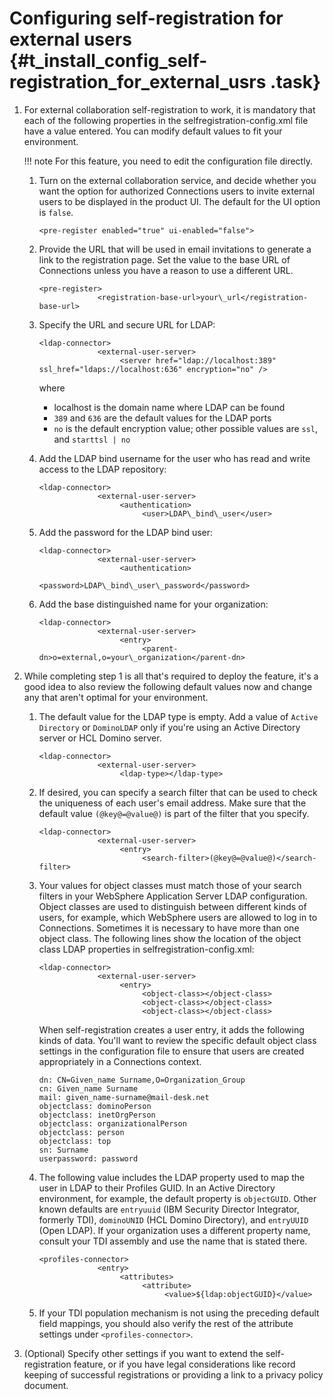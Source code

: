 # Configuring self-registration for external users {#t_install_config_self-registration_for_external_usrs .task}



1.  For external collaboration self-registration to work, it is mandatory that each of the following properties in the selfregistration-config.xml file have a value entered. You can modify default values to fit your environment.

    !!! note
    For this feature, you need to edit the configuration file directly.

    1.  Turn on the external collaboration service, and decide whether you want the option for authorized Connections users to invite external users to be displayed in the product UI. The default for the UI option is `false`.

        ```
        <pre-register enabled="true" ui-enabled="false">
        ```

    2.  Provide the URL that will be used in email invitations to generate a link to the registration page. Set the value to the base URL of Connections unless you have a reason to use a different URL.

        ```
        <pre-register>
                     <registration-base-url>your\_url</registration-base-url> 
        ```

    3.  Specify the URL and secure URL for LDAP:

        ```
        <ldap-connector>
                     <external-user-server>
                          <server href="ldap://localhost:389" ssl_href="ldaps://localhost:636" encryption="no" />
        ```

        where

        -   localhost is the domain name where LDAP can be found
        -   `389` and `636` are the default values for the LDAP ports
        -   `no` is the default encryption value; other possible values are `ssl`, and `starttsl | no`
    4.  Add the LDAP bind username for the user who has read and write access to the LDAP repository:

        ```
        <ldap-connector>
                     <external-user-server>
                          <authentication>
                               <user>LDAP\_bind\_user</user>
        ```

    5.  Add the password for the LDAP bind user:

        ```
        <ldap-connector>
                     <external-user-server>
                          <authentication>
                               <password>LDAP\_bind\_user\_password</password>
        ```

    6.  Add the base distinguished name for your organization:

        ```
        <ldap-connector>
                     <external-user-server>
                          <entry>
                               <parent-dn>o=external,o=your\_organization</parent-dn>
        ```

2.  While completing step 1 is all that's required to deploy the feature, it's a good idea to also review the following default values now and change any that aren't optimal for your environment.

    1.  The default value for the LDAP type is empty. Add a value of `Active Directory` or `DominoLDAP` only if you're using an Active Directory server or HCL Domino server.

        ```
        <ldap-connector>
                     <external-user-server>
                          <ldap-type></ldap-type>
        ```

    2.  If desired, you can specify a search filter that can be used to check the uniqueness of each user's email address. Make sure that the default value `(@key@=@value@)` is part of the filter that you specify.

        ```
        <ldap-connector>
                     <external-user-server>
                          <entry>
                               <search-filter>(@key@=@value@)</search-filter>
        ```

    3.  Your values for object classes must match those of your search filters in your WebSphere Application Server LDAP configuration. Object classes are used to distinguish between different kinds of users, for example, which WebSphere users are allowed to log in to Connections. Sometimes it is necessary to have more than one object class. The following lines show the location of the object class LDAP properties in selfregistration-config.xml:

        ```
        <ldap-connector>
                     <external-user-server>
                          <entry>
                               <object-class></object-class>
                               <object-class></object-class>
                               <object-class></object-class>
        ```

        When self-registration creates a user entry, it adds the following kinds of data. You'll want to review the specific default object class settings in the configuration file to ensure that users are created appropriately in a Connections context.

        ```
        dn: CN=Given_name Surname,O=Organization_Group
        cn: Given_name Surname
        mail: given_name-surname@mail-desk.net
        objectclass: dominoPerson
        objectclass: inetOrgPerson
        objectclass: organizationalPerson
        objectclass: person
        objectclass: top
        sn: Surname
        userpassword: password
        ```

    4.  The following value includes the LDAP property used to map the user in LDAP to their Profiles GUID. In an Active Directory environment, for example, the default property is `objectGUID`. Other known defaults are `entryuuid` \(IBM Security Director Integrator, formerly TDI\), `dominoUNID` \(HCL Domino Directory\), and `entryUUID` \(Open LDAP\). If your organization uses a different property name, consult your TDI assembly and use the name that is stated there.

        ```
        <profiles-connector>
                     <entry>
                          <attributes>
                               <attribute>
                                    <value>${ldap:objectGUID}</value>
        ```

    5.  If your TDI population mechanism is not using the preceding default field mappings, you should also verify the rest of the attribute settings under `<profiles-connector>`.

3.  \(Optional\) Specify other settings if you want to extend the self-registration feature, or if you have legal considerations like record keeping of successful registrations or providing a link to a privacy policy document.



